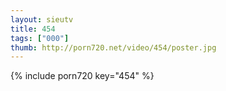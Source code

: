 ```yaml
--- 
layout: sieutv
title: 454
tags: ["000"]
thumb: http://porn720.net/video/454/poster.jpg
---
```

{% include porn720 key="454" %} 
